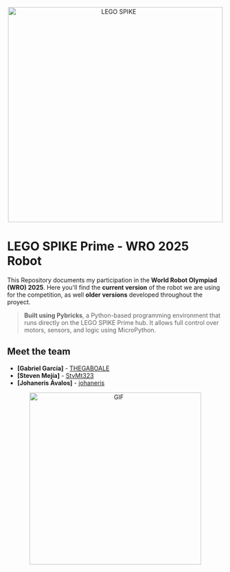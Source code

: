 <div align="center">
  <img src="https://brandmarketingblog.com/wp-content/uploads/2020/05/tm-logo-examples-lego-education-spike-prime.jpg" alt="LEGO SPIKE" width=500>
</div>

# LEGO SPIKE Prime - WRO 2025 Robot

This Repository documents my participation in the **World Robot Olympiad (WRO) 2025**.
Here you'll find the **current version** of the robot we are using for the competition, as well **older versions** developed throughout the proyect.

>**Built using Pybricks**, a Python-based programming environment that runs directly on the LEGO SPIKE Prime hub. It allows full control over motors, sensors, and logic using MicroPython.

## Meet the team
- **[Gabriel García]** - [THEGABOALE](https://github.com/THEGABOALE)
- **[Steven Mejía]** - [StvMt323](https://github.com/SteMt323)
- **[Johaneris Ávalos]** - [johaneris](https://github.com/johaneris)

<div id="header" align="center">
  <img src="https://media4.giphy.com/media/v1.Y2lkPTc5MGI3NjExODU2cXE3eG1lMzR2NGJxd3J0cWk0czFtcmxpdHprZGpueWJhMDI3biZlcD12MV9pbnRlcm5hbF9naWZfYnlfaWQmY3Q9Zw/l0JMrPWRQkTeg3jjO/giphy.gif" alt="GIF" width=400>
</div>
